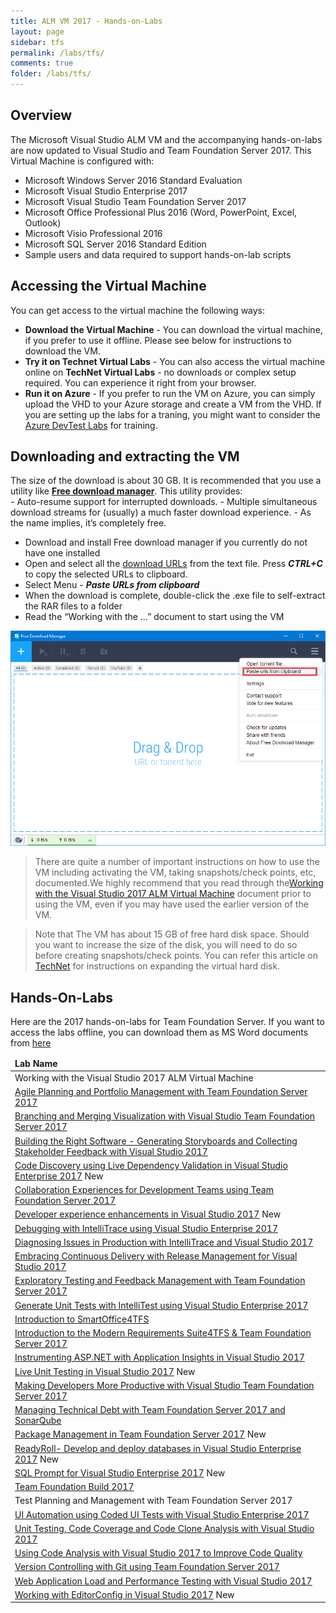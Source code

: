 ```yaml
---
title: ALM VM 2017 - Hands-on-Labs 
layout: page    
sidebar: tfs
permalink: /labs/tfs/
comments: true
folder: /labs/tfs/
---
```


## Overview
The Microsoft Visual Studio ALM VM and the accompanying hands-on-labs are now updated to Visual Studio and Team Foundation Server 2017. This Virtual Machine is configured with:

- Microsoft Windows Server 2016 Standard Evaluation    
- Microsoft Visual Studio Enterprise 2017     
- Microsoft Visual Studio Team Foundation Server 2017     
- Microsoft Office Professional Plus 2016 (Word, PowerPoint, Excel, Outlook)     
- Microsoft Visio Professional 2016     
- Microsoft SQL Server 2016 Standard Edition   
- Sample users and data required to support hands-on-lab scripts      

## Accessing the Virtual Machine

You can get access to the virtual machine the following ways:

- **Download the Virtual Machine** - You can download the virtual machine, if you prefer to use it offline. Please see below for instructions to download the VM.
- **Try it on Technet Virtual Labs** - You can also access the virtual machine online on **TechNet Virtual Labs**  - no downloads or complex setup required. You can experience it right from your browser.
- **Run it on Azure** - If you prefer to run the VM on Azure, you can simply upload the VHD to your Azure storage and create a VM from the VHD. If you are setting up the labs for a traning, you  might want to consider the [Azure DevTest Labs](https://docs.microsoft.com/en-us/azure/devtest-lab/devtest-lab-training-lab) for training.

## Downloading and extracting the VM   
The size of the download is about 30 GB. It is recommended that you use a utility like [**Free download manager**](http://www.freedownloadmanager.org/).  This utility provides:   
    - Auto-resume support for interrupted downloads.
    - Multiple simultaneous download streams for (usually) a much faster download experience.
    - As the name implies, it’s completely free.    

- Download and install Free download manager if you currently do not have one installed 
- Open and select all the [download URLs](almvm2017url.txt) from the text file. Press ***CTRL+C*** to copy the selected URLs to clipboard.
- Select Menu - ***Paste URLs from clipboard***      
- When the download is complete, double-click the .exe file to self-extract the RAR files to a folder       
- Read the “Working with the …” document to start using the VM     

![Free Download Manager](fdm.png)


>There are quite a number of important instructions on how to use the VM including activating the VM, taking snapshots/check points, etc, documented.We highly recommend that you read through the[Working with the Visual Studio 2017 ALM Virtual Machine]() document prior to using the VM, even if you may have used the earlier version of the VM. 

>Note that The VM has about 15 GB of free hard disk space. Should you want to increase the size of the disk, you will need to do so before creating snapshots/check points. You can refer this article on [TechNet]() for instructions on expanding the virtual hard disk.

## Hands-On-Labs

Here are the 2017 hands-on-labs for Team Foundation Server. If you want to access the labs offline, you can download them as MS Word documents from <a href="https://github.com/Microsoft/almvm/tree/master/labs/Word">here</a>
<table width="100%">
<thead><td><b>
Lab Name</b>
</td>
</thead>
<tr><td>Working with the Visual Studio 2017 ALM Virtual Machine</td></tr>
<tr><td><a href="agile/">Agile Planning and Portfolio Management with Team Foundation Server 2017</a></td></tr>
<tr><td><a href="branchingandmerging/">Branching and Merging Visualization with Visual Studio Team Foundation Server 2017</a></td></tr>
<tr><td><a href="storyboarding/">Building the Right Software - Generating Storyboards and Collecting Stakeholder Feedback with Visual Studio 2017</a></td></tr>
<tr><td><a href="architecturevalidation/">Code Discovery using Live Dependency Validation in Visual Studio Enterprise 2017</a>    <span class="label label-success">New</span></td></tr>
<tr><td><a href="devteamcollaboration/">Collaboration Experiences for Development Teams using Team Foundation Server 2017</a></td></tr>
<tr><td><a href="devexp/">Developer experience enhancements in Visual Studio 2017</a>     <span class="label label-success">New</span></td></tr>
<tr><td><a href="debugging/">Debugging with IntelliTrace using Visual Studio Enterprise 2017</a></td></tr>
<tr><td><a href="intellitrace/">Diagnosing Issues in Production with IntelliTrace and Visual Studio 2017</a></td></tr>
<tr><td><a href="releasemanagement/">Embracing Continuous Delivery with Release Management for Visual Studio 2017</a></td></tr>
<tr><td><a href="exploratorytesting/">Exploratory Testing and Feedback Management with Team Foundation Server 2017</a></td></tr>
<tr><td><a href="intellitest/">Generate Unit Tests with IntelliTest using Visual Studio Enterprise 2017</a></td></tr>
<tr><td><a href="smartword4tfs/">Introduction to SmartOffice4TFS</a></td></tr>
<tr><td><a href="smartword4tfs/">Introduction to the Modern Requirements Suite4TFS & Team Foundation Server 2017</a></td></tr>
<tr><td><a href="appinsights/">Instrumenting ASP.NET with Application Insights in Visual Studio 2017</a></td></tr>
<tr><td><a href="liveunittesting/">Live Unit Testing in Visual Studio 2017</a>    <span class="label label-success">New</span></td></tr>
<tr><td><a href="vsproductivity/">Making Developers More Productive with Visual Studio Team Foundation Server 2017</a></td></tr>
<tr><td><a href="technicaldebt/">Managing Technical Debt with Team Foundation Server 2017 and SonarQube</a></td></tr>
<tr><td><a href="packagemanagement/">Package Management in Team Foundation Server 2017</a>    <span class="label label-success">New</span></td></tr>
<tr><td><a href="readyroll/">ReadyRoll- Develop and deploy databases in Visual Studio Enterprise 2017</a>    <span class="label label-success">New</span></td></tr>
<tr><td><a href="sqlprompt/">SQL Prompt for Visual Studio Enterprise 2017</a>    <span class="label label-success">New</span></td></tr>
<tr><td><a href="build/">Team Foundation Build 2017</a></td></tr>
<tr><td><a hrf="manualtesting/">Test Planning and Management with Team Foundation Server 2017</a></td></tr>
<tr><td><a href="codedui/">UI Automation using Coded UI Tests with Visual Studio Enterprise 2017</a></td></tr>
<tr><td><a href="unittesting/">Unit Testing, Code Coverage and Code Clone Analysis with Visual Studio 2017</a></td></tr>
<tr><td><a href="codeanalysis/">Using Code Analysis with Visual Studio 2017 to Improve Code Quality</a></td></tr>
<tr><td><a href="git/">Version Controlling with Git using Team Foundation Server 2017</a></td></tr>
<tr><td><a href="load/">Web Application Load and Performance Testing with Visual Studio 2017</a></td></tr>
<tr><td><a href="editorconfig/">Working with EditorConfig in Visual Studio 2017</a>    <span class="label label-success">New</span></td></tr>
</table>
